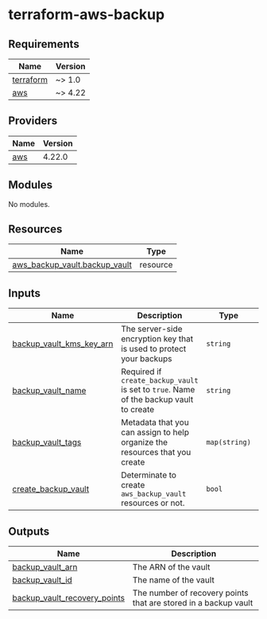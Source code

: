 # terraform-aws-backup

<!-- BEGINNING OF PRE-COMMIT-TERRAFORM DOCS HOOK -->
## Requirements

| Name | Version |
|------|---------|
| <a name="requirement_terraform"></a> [terraform](#requirement\_terraform) | ~> 1.0 |
| <a name="requirement_aws"></a> [aws](#requirement\_aws) | ~> 4.22 |

## Providers

| Name | Version |
|------|---------|
| <a name="provider_aws"></a> [aws](#provider\_aws) | 4.22.0 |

## Modules

No modules.

## Resources

| Name | Type |
|------|------|
| [aws_backup_vault.backup_vault](https://registry.terraform.io/providers/hashicorp/aws/latest/docs/resources/backup_vault) | resource |

## Inputs

| Name | Description | Type | Default | Required |
|------|-------------|------|---------|:--------:|
| <a name="input_backup_vault_kms_key_arn"></a> [backup\_vault\_kms\_key\_arn](#input\_backup\_vault\_kms\_key\_arn) | The server-side encryption key that is used to protect your backups | `string` | `null` | no |
| <a name="input_backup_vault_name"></a> [backup\_vault\_name](#input\_backup\_vault\_name) | Required if `create_backup_vault` is set to `true`. Name of the backup vault to create | `string` | n/a | yes |
| <a name="input_backup_vault_tags"></a> [backup\_vault\_tags](#input\_backup\_vault\_tags) | Metadata that you can assign to help organize the resources that you create | `map(string)` | `null` | no |
| <a name="input_create_backup_vault"></a> [create\_backup\_vault](#input\_create\_backup\_vault) | Determinate to create `aws_backup_vault` resources or not. | `bool` | `true` | no |

## Outputs

| Name | Description |
|------|-------------|
| <a name="output_backup_vault_arn"></a> [backup\_vault\_arn](#output\_backup\_vault\_arn) | The ARN of the vault |
| <a name="output_backup_vault_id"></a> [backup\_vault\_id](#output\_backup\_vault\_id) | The name of the vault |
| <a name="output_backup_vault_recovery_points"></a> [backup\_vault\_recovery\_points](#output\_backup\_vault\_recovery\_points) | The number of recovery points that are stored in a backup vault |
<!-- END OF PRE-COMMIT-TERRAFORM DOCS HOOK -->